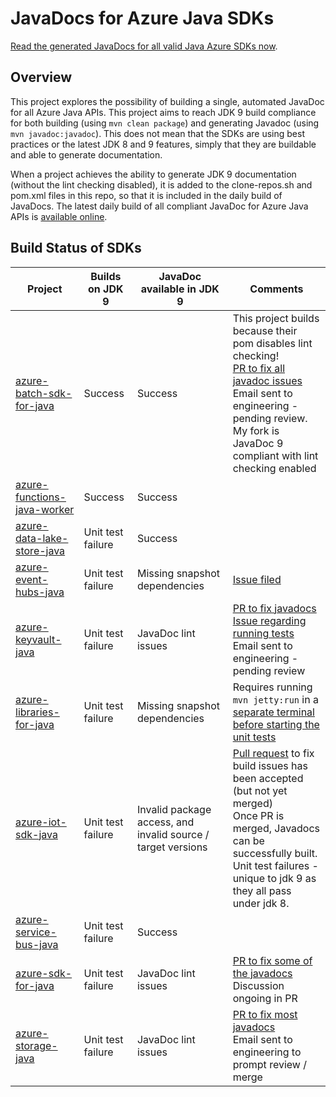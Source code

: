 # JavaDocs for Azure Java SDKs

[Read the generated JavaDocs for all valid Java Azure SDKs now](https://jonathangiles.github.io/azure-javadocs/index.html?overview-summary.html).

## Overview

This project explores the possibility of building a single, automated JavaDoc for all Azure Java APIs. This project aims to reach JDK 9 build compliance for both building (using `mvn clean package`) and generating Javadoc (using `mvn javadoc:javadoc`). This does not mean that the SDKs are using best practices or the latest JDK 8 and 9 features, simply that they are buildable and able to generate documentation.

When a project achieves the ability to generate JDK 9 documentation (without the lint checking disabled), it is added to the clone-repos.sh and pom.xml files in this repo, so that it is included in the daily build of JavaDocs. The latest daily build of all compliant JavaDoc for Azure Java APIs is [available online](https://jonathangiles.github.io/azure-javadocs/index.html?overview-summary.html). 

## Build Status of SDKs

| Project                                                                               | Builds on JDK 9       | JavaDoc available in JDK 9                                    | Comments                                                                                                                                                                                                                                                                   |
|-------------------------------------------------------------------------------------  |-------------------    |-------------------------------------------------------------- |------------------------------------------------------------------------------------------------------------------------------------------------------------------------------------------------------------------------------------------------------------------------    |
| [azure-batch-sdk-for-java](https://github.com/Azure/azure-batch-sdk-for-java)         | Success               | Success                                                       | This project builds because their pom disables lint checking!<br/>[PR to fix all javadoc issues](https://github.com/Azure/azure-batch-sdk-for-java/pull/20)<br/>Email sent to engineering - pending review.<br/>My fork is JavaDoc 9 compliant with lint checking enabled  |
| [azure-functions-java-worker](https://github.com/Azure/azure-functions-java-worker)   | Success               | Success                                                       |                                                                                                                                                                                                                                                                            |
| [azure-data-lake-store-java](https://github.com/Azure/azure-data-lake-store-java)     | Unit test failure     | Success                                                       |                                                                                                                                                                                                                                                                            |
| [azure-event-hubs-java](https://github.com/Azure/azure-event-hubs-java)               | Unit test failure     | Missing snapshot dependencies                                 | [Issue filed](https://github.com/Azure/azure-event-hubs-java/issues/221)                                                                                                                                                                                                   |
| [azure-keyvault-java](https://github.com/Azure/azure-keyvault-java)                   | Unit test failure     | JavaDoc lint issues                                           | [PR to fix javadocs](https://github.com/Azure/azure-keyvault-java/pull/19)<br/>[Issue regarding running tests](https://github.com/Azure/azure-keyvault-java/issues/18)<br/>Email sent to engineering - pending review                                                      |
| [azure-libraries-for-java](https://github.com/Azure/azure-libraries-for-java)         | Unit test failure     | Missing snapshot dependencies                                 | Requires running `mvn jetty:run` in a [separate terminal before starting the unit tests](https://github.com/Azure/azure-libraries-for-java/issues/126)                                                                                                                     |
| [azure-iot-sdk-java](https://github.com/Azure/azure-iot-sdk-java)                     | Unit test failure     | Invalid package access, and invalid source / target versions  | [Pull request](https://github.com/Azure/azure-iot-sdk-java/pull/194) to fix build issues has been accepted (but not yet merged)<br/>Once PR is merged, Javadocs can be successfully built.<br/>Unit test failures - unique to jdk 9 as they all pass under jdk 8.          |
| [azure-service-bus-java](https://github.com/Azure/azure-service-bus-java)             | Unit test failure     | Success                                                       |                                                                                                                                                                                                                                                                            |
| [azure-sdk-for-java](https://github.com/Azure/azure-sdk-for-java)                     | Unit test failure     | JavaDoc lint issues                                           | [PR to fix some of the javadocs](https://github.com/Azure/azure-sdk-for-java/pull/2002)<br/>Discussion ongoing in PR                                                                                                                                                       |
| [azure-storage-java](https://github.com/Azure/azure-storage-java)                     | Unit test failure     | JavaDoc lint issues                                           | [PR to fix most javadocs](https://github.com/Azure/azure-storage-java/pull/244)<br/>Email sent to engineering to prompt review / merge                                                                                                                                     |
